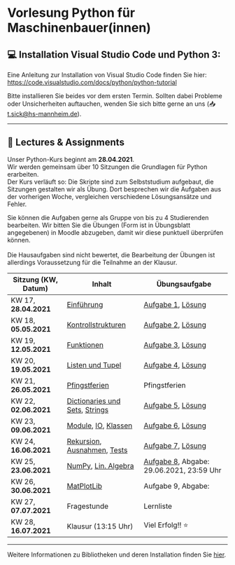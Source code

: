 # Vorlesung Python für Maschinenbauer(innen)

## :computer: Installation Visual Studio Code und Python 3:
 Eine Anleitung zur Installation von Visual Studio Code finden Sie hier: https://code.visualstudio.com/docs/python/python-tutorial

Bitte installieren Sie beides vor dem ersten Termin. Sollten dabei Probleme oder Unsicherheiten auftauchen, wenden Sie sich bitte gerne an uns (:inbox_tray: t.sick@hs-mannheim.de).

<hr>

## :notebook: Lectures & Assignments
Unser Python-Kurs beginnt am **28.04.2021**. <br>
Wir werden gemeinsam über 10 Sitzungen die Grundlagen für Python erarbeiten. <br>Der Kurs verläuft so: Die Skripte sind zum Selbststudium aufgebaut, die Sitzungen gestalten wir als Übung. Dort besprechen wir die Aufgaben aus der vorherigen Woche, vergleichen verschiedene Lösungsansätze und Fehler.

Sie können die Aufgaben gerne als Gruppe von bis zu 4 Studierenden bearbeiten. Wir bitten Sie die Übungen (Form ist in Übungsblatt angegebenen) in Moodle abzugeben, damit wir diese punktuell überprüfen können. <br><br>Die Hausaufgaben sind nicht bewertet, die Bearbeitung der Übungen ist allerdings Voraussetzung für die Teilnahme an der Klausur.<br>

| Sitzung (KW, Datum) | Inhalt | Übungsaufgabe|
| -------- | -------- | -------- |
| KW 17, **28.04.2021** | [Einführung][1]                               | [Aufgabe 1][16], [Lösung][26] |
| KW 18, **05.05.2021** | [Kontrollstrukturen][2]                       | [Aufgabe 2][17], [Lösung][27] |
| KW 19, **12.05.2021** | [Funktionen][3]                               | [Aufgabe 3][18], [Lösung][28]|
| KW 20, **19.05.2021** | [Listen und Tupel][4]                         | [Aufgabe 4][19], [Lösung][29]   |
| KW 21, **26.05.2021** | [Pfingstferien][20]                           | Pfingstferien         |
| KW 22, **02.06.2021** | [Dictionaries und Sets][5], [Strings][6]      | [Aufgabe 5][21], [Lösung][30]   |
| KW 23, **09.06.2021** | [Module][7], [IO][8], [Klassen][9]            | [Aufgabe 6][22], [Lösung][31]   |
| KW 24, **16.06.2021** | [Rekursion][10], [Ausnahmen][11], [Tests][12] | [Aufgabe 7][23], [Lösung][32]   |
| KW 25, **23.06.2021** | [NumPy][13], [Lin. Algebra][14]               | [Aufgabe 8][24], Abgabe: 29.06.2021, 23:59 Uhr     |
| KW 26, **30.06.2021** | [MatPlotLib][15]                              | Aufgabe 9, Abgabe:    |
| KW 27, **07.07.2021** | Fragestunde                                   | Lernliste             |
| KW 28, **16.07.2021** | Klausur (13:15 Uhr)                           | Viel Erfolg!! :star:  |

[1]: https://smits-net.de/files/pyp/html/01_basics/01_basics.html
[2]: https://smits-net.de/files/pyp/html/01_basics/02_control-structures.html
[3]: https://smits-net.de/files/pyp/html/01_basics/03_functions.html
[4]: https://smits-net.de/files/pyp/html/01_basics/04_lists.html
[5]: https://smits-net.de/files/pyp/html/01_basics/05_dictionaries.html
[6]: https://smits-net.de/files/pyp/html/01_basics/06_strings.html
[7]: https://smits-net.de/files/pyp/html/02_advanced/01_moduls.html
[8]: https://smits-net.de/files/pyp/html/02_advanced/02_io.html
[9]: https://smits-net.de/files/pyp/html/02_advanced/03_classes.html
[10]: https://smits-net.de/files/pyp/html/02_advanced/04_recursion.html
[11]: https://smits-net.de/files/pyp/html/02_advanced/05_exceptions.html
[12]: https://smits-net.de/files/pyp/html/02_advanced/06_unit-tests.html
[13]: https://smits-net.de/files/pyp/html/03_numpy/01_introduction.html
[14]: https://smits-net.de/files/pyp/html/03_numpy/02_linear_algebra.html
[15]: https://smits-net.de/files/pyp/html/03_numpy/03_matplotlib.html
[20]: https://de.wikipedia.org/wiki/Pfingsten
[16]: Assignment_01/readme.md
[17]: Assignment_02/readme.md
[18]: Assignment_03/readme.md
[19]: Assignment_04/readme.md
[21]: Assignment_05/readme.md
[22]: Assignment_06/readme.md
[23]: Assignment_07/readme.md
[24]: Assignment_08/readme.md
[25]: Assignment_09/readme.md
[26]: Assignment_01/solution
[27]: Assignment_02/solution
[28]: Assignment_03/solution
[29]: Assignment_04/solution
[30]: Assignment_05/solution
[31]: Assignment_06/solution
[32]: Assignment_07/solution
[33]: Assignment_08/solution
[34]: Assignment_09/solution

<hr>

Weitere Informationen zu Bibliotheken und deren Installation finden Sie [hier](libraries.md).
